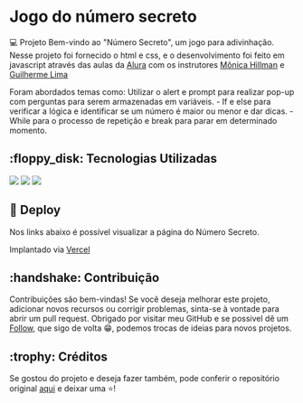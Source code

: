 <h1>Jogo do número secreto</h1
                            
<h2>💻 Projeto</h2> Bem-vindo ao "Número Secreto", um jogo para adivinhação. Nesse projeto foi fornecido o html e css, e o desenvolvimento foi feito em javascript através das aulas da <a href= "https://cursos.alura.com.br/course/logica-programacao-mergulhe-programacao-javascript">Alura</a> com os instrutores <a href= "https://github.com/MonicaHillman">Mônica Hillman</a> e <a href= "https://www.linkedin.com/in/guilherme-lima-458925178/">Guilherme Lima</a>
<p>Foram abordados temas como: Utilizar o alert e prompt para realizar pop-up com perguntas para serem armazenadas em variáveis. - If e else para verificar a lógica e identificar se um número é maior ou menor e dar dicas. - While para o processo de repetição e break para parar em determinado momento.</p>

<h2>:floppy_disk: Tecnologias Utilizadas </h2> <div>
  <img src="https://img.shields.io/badge/HTML-239120?style=for-the-badge&logo=html5&logoColor=white">
  <img src="https://img.shields.io/badge/CSS-239120?&style=for-the-badge&logo=css3&logoColor=white">
  <img src="https://img.shields.io/badge/JavaScript-F7DF1E?style=for-the-badge&logo=javascript&logoColor=black">
</div>

<h2>📁  Deploy </h2> Nos links abaixo é possível visualizar a página do Número Secreto. 
<p>Implantado via <a href= "https://jogo-do-numero-secreto-psi-blond.vercel.app/">Vercel</a></p>

<h2>:handshake: Contribuição</h2> Contribuições são bem-vindas! Se você deseja melhorar este projeto, adicionar novos recursos ou corrigir problemas, sinta-se à vontade para abrir um pull request. Obrigado por visitar meu GitHub e se possivel dê um <a href= "https://github.com/guiciriero">Follow</a>, que sigo de volta 😁, podemos trocas de ideias para novos projetos. <br> 

<h2>:trophy: Créditos </h2> Se gostou do projeto e deseja fazer também, pode conferir o repositório original <a href= "https://github.com/alura-cursos/logica-js/tree/aula_5">aqui</a> e deixar uma ⭐️! <br>
